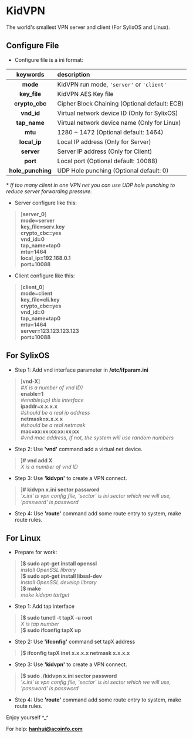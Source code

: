 # KidVPN  
The world's smallest VPN server and client (For SylixOS and Linux).  

## Configure File  
* Configure file is a ini format:  
> 
|keywords| description |  
|:----:|:----|  
|**mode**|KidVPN run mode, `'server'` or `'client'`|
|**key_file**|KidVPN AES Key file|
|**crypto_cbc**|Cipher Block Chaining (Optional default: ECB)|
|**vnd_id**|Virtual network device ID (Only for SylixOS)|
|**tap_name**|Virtual network device name (Only for Linux)|
|**mtu**|1280 ~ 1472 (Optional default: 1464)|
|**local_ip**|Local IP address (Only for Server)|
|**server**|Server IP address (Only for Client)|
|**port**|Local port (Optional default: 10088)|
|**hole_punching**|UDP Hole punching (Optional default: 0)|

 \* *If too many client in one VPN net you can use UDP hole punching to reduce server forwarding pressure.*  

* Server configure like this:
> [**server_0**]  
**mode=server**  
**key_file=serv.key**  
**crypto_cbc=yes**  
**vnd_id=0**  
**tap_name=tap0**  
**mtu=1464**  
**local_ip=192.168.0.1**  
**port=10088**

* Client configure like this:
> [**client_0**]  
**mode=client**  
**key_file=cli.key**  
**crypto_cbc=yes**  
**vnd_id=0**  
**tap_name=tap0**  
**mtu=1464**  
**server=123.123.123.123**  
**port=10088**  

## For SylixOS
* Step 1: Add vnd interface parameter in **/etc/ifparam.ini**
> \[**vnd-X**\]  
  *#X is a number of vnd ID)*  
  **enable=1**  
  *#enable(up) this interface*  
  **ipaddr=x.x.x.x**  
  *#should be a real ip address*  
  **netmask=x.x.x.x**  
  *#should be a real netmask*  
  **mac=xx:xx:xx:xx:xx:xx**  
  *#vnd mac address, If not, the system will use random numbers*  

* Step 2: Use **'vnd'** command add a virtual net device.
> **]# vnd add X**  
  *X is a number of vnd ID*

* Step 3: Use **'kidvpn'** to create a VPN connect.
> **]# kidvpn x.ini sector password**  
  *'x.ini' is vpn config file, 'sector' is ini sector which we will use, 'password' is password*

* Step 4: Use **'route'** command add some route entry to system, make route rules.

## For Linux
* Prepare for work:
> **]$ sudo apt-get install openssl**  
  *install OpenSSL library*  
  **]$ sudo apt-get install libssl-dev**  
  *install OpenSSL develop library*  
  **]$ make**  
  *make kidvpn tartget*
        
* Step 1: Add tap interface
> **]$ sudo tunctl -t tapX -u root**  
  *X is tap number*  
  **]$ sudo ifconfig tapX up**

* Step 2: Use **'ifconfig'** command set tapX address
> **]$ ifconfig tapX inet x.x.x.x netmask x.x.x.x**

* Step 3: Use **'kidvpn'** to create a VPN connect.
> **]$ sudo ./kidvpn x.ini sector password**  
  *'x.ini' is vpn config file, 'sector' is ini sector which we will use, 'password' is password*
        
* Step 4: Use **'route'** command add some route entry to system, make route rules.

Enjoy yourself \^\_\^

For help: **hanhui@acoinfo.com**